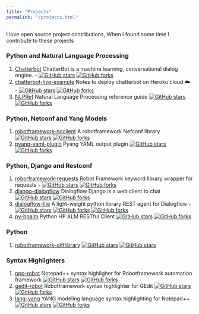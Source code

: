 ```yaml
---
title: "Projects"
permalink: "/projects.html"
---
```


I love open source project contributions, When I found some time I contribute to these projects

### Python and Natural Language Processing
1. [Chatterbot](https://github.com/vkosuri/ChatterBot) ChatterBot is a machine learning, conversational dialog engine. - [![GitHub stars](https://img.shields.io/github/stars/gunthercox/ChatterBot.svg)](https://github.com/gunthercox/ChatterBot/stargazers) [![GitHub forks](https://img.shields.io/github/forks/gunthercox/ChatterBot.svg)](https://github.com/gunthercox/ChatterBot/network)
2. [chatterbot-live-example](https://github.com/vkosuri/chatterbot-live-example) Notes to deploy chatterbot on Heroku cloud :cloud: - 
[![GitHub stars](https://img.shields.io/github/stars/vkosuri/chatterbot-live-example.svg)](https://github.com/vkosuri/chatterbot-live-example/stargazers) [![GitHub forks](https://img.shields.io/github/forks/vkosuri/chatterbot-live-example.svg)](https://github.com/vkosuri/chatterbot-live-example/network)
3. [NLPRef](https://github.com/vkosuri/NLPRef) Natural Language Processing reference guide [![GitHub stars](https://img.shields.io/github/stars/vkosuri/NLPRef.svg)](https://github.com/vkosuri/NLPRef/stargazers) [![GitHub forks](https://img.shields.io/github/forks/vkosuri/NLPRef.svg)](https://github.com/vkosuri/NLPRef/network)


### Python, Netconf and Yang Models
1. [robotframework-ncclient](https://github.com/vkosuri/robotframework-ncclient) A robotframework Nefconf library [![GitHub stars](https://img.shields.io/github/stars/vkosuri/robotframework-ncclient.svg)](https://github.com/vkosuri/robotframework-ncclient/stargazers) [![GitHub forks](https://img.shields.io/github/forks/vkosuri/robotframework-ncclient.svg)](https://github.com/vkosuri/robotframework-ncclient/network)
2. [pyang-yaml-plugin](https://github.com/vkosuri/pyang-yaml-plugin) Pyang YAML output plugin [![GitHub stars](https://img.shields.io/github/stars/vkosuri/pyang-yaml-plugin.svg)](https://github.com/vkosuri/pyang-yaml-plugin/stargazers) [![GitHub forks](https://img.shields.io/github/forks/vkosuri/pyang-yaml-plugin.svg)](https://github.com/vkosuri/pyang-yaml-plugin/network)


### Python, Django and Restconf
1. [roborframework-requests](https://github.com/vkosuri/robotframework-requests) Robot Framework keyword library wrapper for requests  - [![GitHub stars](https://img.shields.io/github/stars/bulkan/robotframework-requests.svg)](https://github.com/bulkan/robotframework-requests/stargazers) [![GitHub forks](https://img.shields.io/github/forks/bulkan/robotframework-requests.svg)](https://github.com/bulkan/robotframework-requests/network)
2. [django-dialogflow](https://github.com/vkosuri/django-dialogflow) Dialogflow Django is a web client to chat [![GitHub stars](https://img.shields.io/github/stars/vkosuri/django-dialogflow.svg)](https://github.com/vkosuri/django-dialogflow/stargazers) [![GitHub forks](https://img.shields.io/github/forks/vkosuri/django-dialogflow.svg)](https://github.com/vkosuri/django-dialogflow/network)
3. [dialogflow-lite](https://github.com/vkosuri/dialogflow-lite) A light-weight python library REST agent for Dialogflow  - [![GitHub stars](https://img.shields.io/github/stars/vkosuri/dialogflow-lite.svg)](https://github.com/vkosuri/dialogflow-lite/stargazers) [![GitHub forks](https://img.shields.io/github/forks/vkosuri/dialogflow-lite.svg)](https://github.com/vkosuri/dialogflow-lite/network) [![GitHub forks](https://img.shields.io/github/forks/vkosuri/dialogflow-lite.svg)](https://github.com/vkosuri/dialogflow-lite/network)
4. [py-hpalm](https://github.com/vkosuri/py-hpalm) Python HP ALM RESTful Client [![GitHub stars](https://img.shields.io/github/stars/vkosuri/py-hpalm.svg)](https://github.com/vkosuri/py-hpalm/stargazers) [![GitHub forks](https://img.shields.io/github/forks/vkosuri/py-hpalm.svg)](https://github.com/vkosuri/py-hpalm/network)

### Python
1. [robotframework-difflibrary](https://github.com/vkosuri/robotframework-difflibrary) [![GitHub stars](https://img.shields.io/github/stars/bulkan/robotframework-difflibrary.svg)](https://github.com/bulkan/robotframework-difflibrary/stargazers) [![GitHub stars](https://img.shields.io/github/stars/bulkan/robotframework-difflibrary.svg)](https://github.com/bulkan/robotframework-difflibrary/stargazers)

### Syntax Highlighters
1. [npp-robot](https://github.com/vkosuri/npp-robot) Notepad++ syntax highligher for Robotframework automation framework  [![GitHub stars](https://img.shields.io/github/stars/vkosuri/npp-robot.svg)](https://github.com/vkosuri/npp-robot/stargazers) [![GitHub forks](https://img.shields.io/github/forks/vkosuri/npp-robot.svg)](https://github.com/vkosuri/npp-robot/network)
2. [gedit-robot](https://github.com/vkosuri/gedit-robot) Robotframework syntax highlighter for GEdit [![GitHub stars](https://img.shields.io/github/stars/vkosuri/gedit-robot.svg)](https://github.com/vkosuri/gedit-robot/stargazers) [![GitHub forks](https://img.shields.io/github/forks/vkosuri/gedit-robot.svg)](https://github.com/vkosuri/gedit-robot/network)
3. [lang-yang](https://github.com/vkosuri/lang-yang) YANG modeling language syntax highlighting for Notepad++ [![GitHub stars](https://img.shields.io/github/stars/vkosuri/lang-yang.svg)](https://github.com/vkosuri/lang-yang/stargazers) [![GitHub forks](https://img.shields.io/github/forks/vkosuri/lang-yang.svg)](https://github.com/vkosuri/lang-yang/network)

